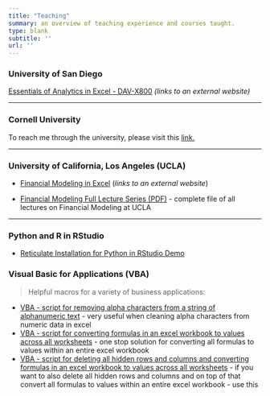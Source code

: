```yaml
---
title: "Teaching"
summary: an overview of teaching experience and courses taught.
type: blank
subtitle: ''
url: ''
---
```


### University of San Diego

[Essentials of Analytics in Excel - DAV-X800](https://pce.sandiego.edu/search/publicCourseSearchDetails.do?method=load&courseId=49435200) *(links to an external website)*

---
### Cornell University

To reach me through the university, please visit this [link.](https://www.cornell.edu/search/people.cfm?netid=ls799/)

--- 
### University of California, Los Angeles (UCLA)

- [Financial Modeling in Excel](https://sites.google.com/g.ucla.edu/ucla-financial-modeling/home) (*links to an external website*)

- [Financial Modeling Full Lecture Series (PDF)](Financial_Modeling_Workshop_by_Leon_Shpaner-Full_Lecture_Series.pdf) - complete file of all lectures on Financial Modeling at UCLA

---

### Python and R in RStudio

- [Reticulate Installation for Python in RStudio Demo](https://www.youtube.com/watch?v=gNryvKSc8Pk&t=920s)


### Visual Basic for Applications (VBA)
> Helpful macros for a variety of business applications:

- [VBA - script for removing alpha characters from a string of alphanumeric text](/teaching/post/VBA/RemoveAlphas/) - very useful when cleaning alpha characters from numeric data in excel
- [VBA - script for converting formulas in an excel workbook to values across all worksheets](/teaching/post/VBA/ConvertToValuesAcrossWorksheets/) - one stop solution for converting all formulas to values within an entire excel workbook
- [VBA - script for deleting all hidden rows and columns and converting formulas in an excel workbook to values across all worksheets](/teaching/post/VBA/DeleteHidden_ConvertToValuesAcrossWorksheets/) - if you want to also delete all hidden rows and columns and on top of that convert all formulas to values within an entire excel workbook - use this 
